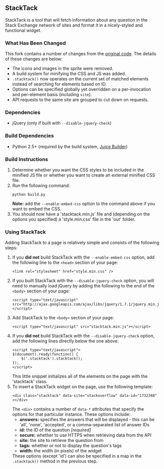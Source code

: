 <h2>StackTack</h2>
<p>StackTack is a tool that will fetch information about any question in the Stack Exchange network of sites and format it in a nicely-styled and functional widget.</p>

<h3>What Has Been Changed</h3>
<p>This fork contains a number of changes from the <a href="https://bitbucket.org/zamtools/stacktack">original code</a>. The details of these changes are below:</p>
<ul>
  <li>The icons and images in the sprite were removed.</li>
  <li>A build system for minifying the CSS and JS was added.</li>
  <li><code>.stacktack()</code> now operates on the current set of matched elements instead of searching for elements based on ID.</li>
  <li>Options can be specified globally yet overridden on a per-invocation and per-element basis (including <code>site</code>).</li>
  <li>API requests to the same site are grouped to cut down on requests.</li>
</ul>

<h3>Dependencies</h3>
<ul>
  <li>jQuery (only if built with <code>--disable-jquery-check</code>)</li>
</ul>

<h3>Build Dependencies</h3>
<ul>
  <li>Python 2.5+ (required by the build system, <a href="https://github.com/nathan-osman/Juice-Builder">Juice Builder</a>)</li>
</ul>

<h3>Build Instructions</h3>
<ol>
  <li>Determine whether you want the CSS styles to be included in the minified JS file or whether you want to create an external minified CSS file.</li>
  <li>
    Run the following command:
    <pre><code>python build.py</code></pre>
    <b>Note:</b> add the <code>--enable-embed-css</code> option to the command above if you want to embed the CSS.
  </li>
  <li>You should now have a 'stacktack.min.js' file and (depending on the options you specified) a 'style.min.css' file in the 'out' folder.</li>
</ol>

<h3>Using StackTack</h3>
<p>Adding StackTack to a page is relatively simple and consists of the following steps:</p>
<ol>
  <li>
    If you <b>did not</b> build StackTack with the <code>--enable-embed-css</code> option, add the following line to the <code>&lt;head&gt;</code> section of your page:
    <pre><code>&lt;link rel="stylesheet" href="style.min.css" /&gt;</code></pre>
  </li>
  <li>
    If you built StackTack with the <code>--disable-jquery-check</code> option, you will need to manually load jQuery by adding the following to the end of the <code>&lt;body&gt;</code> section of your page:
    <pre><code>&lt;script type="text/javascript" src="http://ajax.googleapis.com/ajax/libs/jquery/1.7.1/jquery.min.js"&gt;&lt;/script&gt;</code></pre>
  </li>
  <li>
    Add StackTack to the <code>&lt;body&gt;</code> section of your page:
    <pre><code>&lt;script type="text/javascript" src="stacktack.min.js"&gt;&lt;/script&gt;</code></pre>
  </li>
  <li>
    If you <b>did not</b> build StackTack with the <code>--disable-jquery-check</code> option, add the following lines directly below the one above:
    <pre><code>&lt;script type="text/javascript"&gt;
$(document).ready(function() {
    $('.stacktack').stacktack();
});
&lt;/script&gt;</code></pre>
    This little snippet initializes all of the elements on the page with the 'stacktack' class.
  </li>
  <li>
    To insert a StackTack widget on the page, use the following template:
    <pre><code>&lt;div class="stacktack" data-site="stackoverflow" data-id="1732348" &gt;&lt;/div&gt;</code></pre>
    The <code>&lt;div&gt;</code> contains a number of <code>data-*</code> attributes that specify the options for that particular instance. These options include:
    <ul>
      <li><b>answers:</b> specifies the answers that will be displayed - this can be 'all', 'none', 'accepted', or a comma-separated list of answer IDs</li>
      <li><b>id:</b> the ID of the question <i>[required]</i></li>
      <li><b>secure:</b> whether to use HTTPS when retrieving data from the API</li>
      <li><b>site:</b> the site to retrieve the question from</li>
      <li><b>tags:</b> whether or not to display the question's tags</li>
      <li><b>width:</b> the width (in pixels) of the widget</li>
    </ul>
    These options (except 'id') can also be specified in a map in the <code>.stacktack()</code> method in the previous step.
  </li>
</ol>